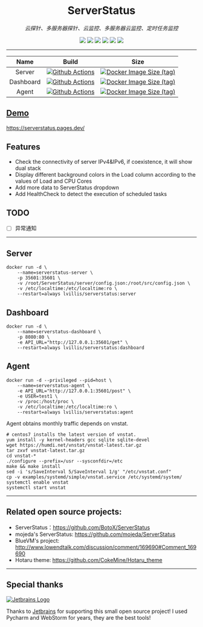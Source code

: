 <div align="center">

# ServerStatus
*云探针、多服务器探针、云监控、多服务器云监控、定时任务监控*

[![](https://img.shields.io/badge/Python-3.9-blue?style=flat-square)](https://github.com/lvillis/serverstatus)
[![](https://img.shields.io/badge/Vue-3-blue?style=flat-square)](https://github.com/lvillis/serverstatus)
[![](https://img.shields.io/github/license/lvillis/serverstatus?style=flat-square)](https://github.com/lvillis/serverstatus)
[![](https://img.shields.io/github/repo-size/lvillis/serverstatus?style=flat-square&color=328657)](https://github.com/lvillis/serverstatus)
[![](https://img.shields.io/github/last-commit/lvillis/serverstatus?style=flat-square&label=commits)](https://github.com/lvillis/serverstatus)
[![](https://img.shields.io/docker/pulls/lvillis/serverstatus?style=flat-square)](https://github.com/lvillis/serverstatus)

</div>

---

| Name | Build | Size |
| :---: | :---: | :---: |
| Server | [![Github Actions](https://img.shields.io/github/workflow/status/lvillis/serverstatus/Docker%20server?style=flat-square)](https://github.com/lvillis/serverstatus/actions) | [![Docker Image Size (tag)](https://img.shields.io/docker/image-size/lvillis/serverstatus/server?style=flat-square)](https://hub.docker.com) |
| Dashboard | [![Github Actions](https://img.shields.io/github/workflow/status/lvillis/serverstatus/Docker%20dashboard?style=flat-square)](https://github.com/lvillis/serverstatus/actions) | [![Docker Image Size (tag)](https://img.shields.io/docker/image-size/lvillis/serverstatus/dashboard?style=flat-square)](https://hub.docker.com) |
| Agent | [![Github Actions](https://img.shields.io/github/workflow/status/lvillis/serverstatus/Docker%20agent?style=flat-square)](https://github.com/lvillis/serverstatus/actions) | [![Docker Image Size (tag)](https://img.shields.io/docker/image-size/lvillis/serverstatus/agent?style=flat-square)](https://hub.docker.com) |


## <a href="https://serverstatus.pages.dev/">Demo</a>
https://serverstatus.pages.dev/
## Features

* Check the connectivity of server IPv4&IPv6, if coexistence, it will show dual stack
* Display different background colors in the Load column according to the values ​​of Load and CPU Cores
* Add more data to ServerStatus dropdown
* Add HealthCheck to detect the execution of scheduled tasks

## TODO

- [ ] 异常通知

---

## Server
```
docker run -d \
    --name=serverstatus-server \
    -p 35601:35601 \
    -v /root/ServerStatus/server/config.json:/root/src/config.json \
    -v /etc/localtime:/etc/localtime:ro \
    --restart=always lvillis/serverstatus:server
```

## Dashboard 
```
docker run -d \
    --name=serverstatus-dashboard \
    -p 8080:80 \
    -e API_URL="http://127.0.0.1:35601/get" \
    --restart=always lvillis/serverstatus:dashboard
```

## Agent 
```
docker run -d --privileged --pid=host \
    --name=serverstatus-agent \
    -e API_URL="http://127.0.0.1:35601/post" \
    -e USER=test1 \
    -v /proc:/host/proc \
    -v /etc/localtime:/etc/localtime:ro \
    --restart=always lvillis/serverstatus:agent
```

Agent obtains monthly traffic depends on vnstat.

```
# centos7 installs the latest version of vnstat.
yum install -y kernel-headers gcc sqlite sqlite-devel
wget https://humdi.net/vnstat/vnstat-latest.tar.gz
tar zxvf vnstat-latest.tar.gz
cd vnstat-*
./configure --prefix=/usr --sysconfdir=/etc
make && make install
sed -i 's/SaveInterval 5/SaveInterval 1/g' "/etc/vnstat.conf"
cp -v examples/systemd/simple/vnstat.service /etc/systemd/system/
systemctl enable vnstat
systemctl start vnstat
```

---

## Related open source projects:

* ServerStatus：https://github.com/BotoX/ServerStatus
* mojeda's ServerStatus: https://github.com/mojeda/ServerStatus
  <!-- markdown-link-check-disable-next-line -->
* BlueVM's project: http://www.lowendtalk.com/discussion/comment/169690#Comment_169690
* Hotaru theme: https://github.com/CokeMine/Hotaru_theme

---

## Special thanks

[![Jetbrains Logo](https://krwu.github.io/img/jetbrains.svg)](https://www.jetbrains.com/?from=serverstatus)

Thanks to [Jetbrains](https://www.jetbrains.com/?from=serverstatus) for supporting this small open source project! I
used Pycharm and WebStorm for years, they are the best tools!